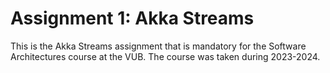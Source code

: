 # Assignment 1: Akka Streams

This is the Akka Streams assignment that is mandatory for the Software Architectures course at the VUB. The course was taken during 2023-2024.
